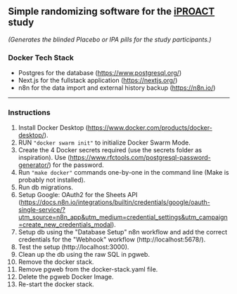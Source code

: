 ## Simple randomizing software for the [iPROACT](https://cdn.clinicaltrials.gov/large-docs/18/NCT06674018/SAP_000.pdf) study

_(Generates the blinded Placebo or IPA pills for the study participants.)_

### Docker Tech Stack

- Postgres for the database (https://www.postgresql.org/)
- Next.js for the fullstack application (https://nextjs.org/)
- n8n for the data import and external history backup (https://n8n.io/)

---

### Instructions

1. Install Docker Desktop (https://www.docker.com/products/docker-desktop/).
2. RUN `"docker swarm init"` to initialize Docker Swarm Mode.
3. Create the 4 Docker secrets required (use the secrets folder as inspiration). Use (https://www.rfctools.com/postgresql-password-generator/) for the password.
4. Run `"make docker"` commands one-by-one in the command line (Make is probably not installed).
5. Run db migrations.
6. Setup Google: OAuth2 for the Sheets API (https://docs.n8n.io/integrations/builtin/credentials/google/oauth-single-service/?utm_source=n8n_app&utm_medium=credential_settings&utm_campaign=create_new_credentials_modal).
7. Setup db using the "Database Setup" n8n workflow and add the correct credentials for the "Webhook" workflow (http://localhost:5678/).
8. Test the setup (http://localhost:3000).
9. Clean up the db using the raw SQL in pgweb.
10. Remove the docker stack.
11. Remove pgweb from the docker-stack.yaml file.
12. Delete the pgweb Docker Image.
13. Re-start the docker stack.
